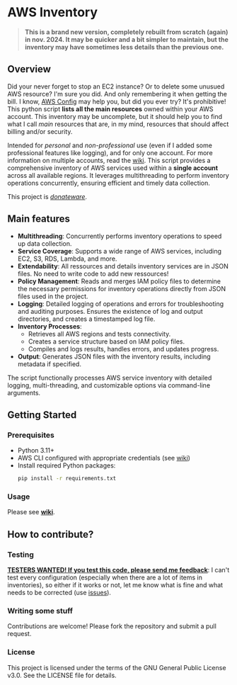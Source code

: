 # AWS Inventory

> **This is a brand new version, completely rebuilt from scratch (again) in nov. 2024. It may be quicker and a bit simpler to maintain, but the inventory may have sometimes less details than the previous one.**

## Overview
Did your never forget to stop an EC2 instance? Or to delete some unusued AWS resource? I'm sure you did. And only remembering it when getting the bill. I know, [AWS Config](https://aws.amazon.com/config) may help you, but did you ever try? It's prohibitive! This python script **lists all the main resources** owned within your AWS account. This inventory may be uncomplete, but it should help you to find what I call _main_ resources that are, in my mind, resources that should affect billing and/or security.


Intended for _personal_ and _non-professional_ use (even if I added some professional features like logging), and for only one account. For more information on multiple accounts, read the [wiki](https://github.com/janiko71/aws-inventory/wiki). This script provides a comprehensive inventory of AWS services used within a **single account** across all available regions. It leverages multithreading to perform inventory operations concurrently, ensuring efficient and timely data collection.

This project is *[donateware](#if-you-like-it)*. 

## Main features

- **Multithreading**: Concurrently performs inventory operations to speed up data collection.
- **Service Coverage**: Supports a wide range of AWS services, including EC2, S3, RDS, Lambda, and more.
- **Extendability**: All ressources and details inventory services are in JSON files. No need to write code to add new ressources!
- **Policy Management**: Reads and merges IAM policy files to determine the necessary permissions for inventory operations directly from JSON files used in the project.
- **Logging**: Detailed logging of operations and errors for troubleshooting and auditing purposes. Ensures the existence of log and output directories, and creates a timestamped log file.
- **Inventory Processes**:
  * Retrieves all AWS regions and tests connectivity.
  * Creates a service structure based on IAM policy files.
  * Compiles and logs results, handles errors, and updates progress.
- **Output**: Generates JSON files with the inventory results, including metadata if specified.

The script functionally processes AWS service inventory with detailed logging, multi-threading, and customizable options via command-line arguments.

## Getting Started

### Prerequisites

- Python 3.11+
- AWS CLI configured with appropriate credentials (see [wiki](https://github.com/janiko71/aws-inventory/wiki))
- Install required Python packages:
  ```sh
  pip install -r requirements.txt
  ```  
### Usage
Please see **[wiki](https://github.com/janiko71/aws-inventory/wiki)**.

## How to contribute?

### Testing
[**TESTERS WANTED! If you test this code, please send me feedback**](https://github.com/janiko71/aws-inventory/discussions/39): I can't test every configuration (especially when there are a lot of items in inventories), so either if it works or not, let me know what is fine and what needs to be corrected (use [issues](https://github.com/janiko71/aws-inventory/issues)).


### Writing some stuff
Contributions are welcome! Please fork the repository and submit a pull request.

### License
This project is licensed under the terms of the GNU General Public License v3.0. See the LICENSE file for details.
